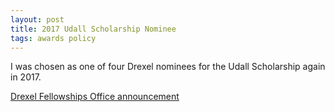 ```yaml
---
layout: post
title: 2017 Udall Scholarship Nominee
tags: awards policy
---
```


I was chosen as one of four Drexel nominees for the Udall Scholarship again in 2017.

[Drexel Fellowships Office announcement](http://drexel.edu/fellowships/about/news/2017/March/2017%20Udall%20Scholarship%20Nominees/)